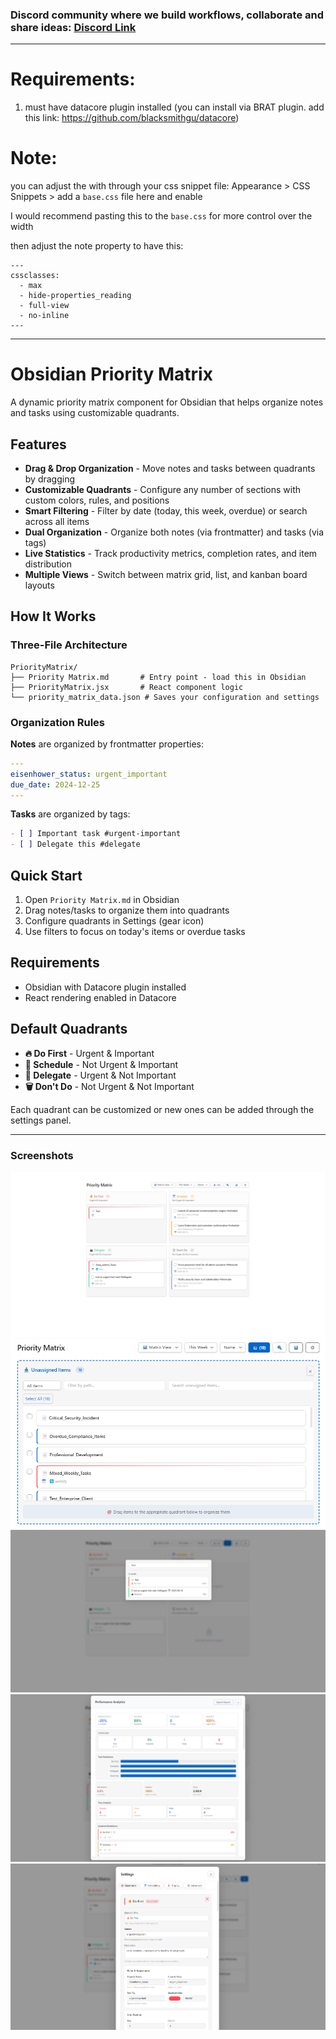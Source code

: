 ### Discord community where we build workflows, collaborate and share ideas: **[Discord Link](https://discord.gg/RTUTePmQt4)**

---

# Requirements:
1. must have datacore plugin installed 
(you can install via BRAT plugin. add this link: https://github.com/blacksmithgu/datacore)

# **Note:**
you can adjust the with through your css snippet file:
Appearance > CSS Snippets > add a `base.css` file here and enable

I would recommend pasting this to the `base.css` for more control over the width 


then adjust the note property to have this:
```
---
cssclasses:
  - max
  - hide-properties_reading
  - full-view
  - no-inline
---
```

---

# Obsidian Priority Matrix

A dynamic priority matrix component for Obsidian that helps organize notes and tasks using customizable quadrants.

## Features

- **Drag & Drop Organization** - Move notes and tasks between quadrants by dragging
- **Customizable Quadrants** - Configure any number of sections with custom colors, rules, and positions
- **Smart Filtering** - Filter by date (today, this week, overdue) or search across all items
- **Dual Organization** - Organize both notes (via frontmatter) and tasks (via tags)
- **Live Statistics** - Track productivity metrics, completion rates, and item distribution
- **Multiple Views** - Switch between matrix grid, list, and kanban board layouts

## How It Works

### Three-File Architecture
```
PriorityMatrix/
├── Priority Matrix.md       # Entry point - load this in Obsidian
├── PriorityMatrix.jsx       # React component logic
└── priority_matrix_data.json # Saves your configuration and settings
```

### Organization Rules

**Notes** are organized by frontmatter properties:
```yaml
---
eisenhower_status: urgent_important
due_date: 2024-12-25
---
```

**Tasks** are organized by tags:
```markdown
- [ ] Important task #urgent-important
- [ ] Delegate this #delegate
```

## Quick Start

1. Open `Priority Matrix.md` in Obsidian
2. Drag notes/tasks to organize them into quadrants
3. Configure quadrants in Settings (gear icon)
4. Use filters to focus on today's items or overdue tasks

## Requirements

- Obsidian with Datacore plugin installed
- React rendering enabled in Datacore

## Default Quadrants

- **🔥 Do First** - Urgent & Important
- **📅 Schedule** - Not Urgent & Important  
- **👥 Delegate** - Urgent & Not Important
- **🗑️ Don't Do** - Not Urgent & Not Important

Each quadrant can be customized or new ones can be added through the settings panel.

---

### Screenshots
![1](Media/1.png)
![2](Media/2.png)
![3](Media/3.png)
![4](Media/4.png)
![5](Media/5.png)
